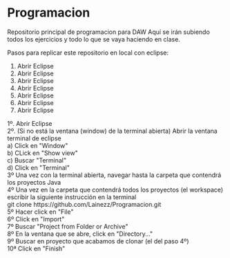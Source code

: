 # Programacion
Repositorio principal de programacion para DAW
Aquí se irán subiendo todos los ejercicios y todo lo que se vaya haciendo en clase.

Pasos para replicar este repositorio en local con eclipse:<br />
<ol>
      <li>Abrir Eclipse</li>
      <li>Abrir Eclipse</li>
      <li>Abrir Eclipse</li>
      <li>Abrir Eclipse</li>
      <li>Abrir Eclipse</li>
      <li>Abrir Eclipse</li>
      <li>Abrir Eclipse</li>
</ol>
1º. Abrir Eclipse<br />
2º. (Si no está la ventana (window) de la terminal abierta) Abrir la ventana terminal de eclipse<br />
      a) Click en "Window"<br />
      b) CLick en "Show view"<br />
      c) Buscar "Terminal"<br />
      d) Click en "Terminal"<br />
3º Una vez con la terminal abierta, navegar hasta la carpeta que contendrá los proyectos Java<br />
4º Una vez en la carpeta que contendrá todos los proyectos (el workspace) escribir la siguiente instrucción en la terminal<br />
      git clone https://github.com/Lainezz/Programacion.git<br />
5º Hacer click en "File"<br />
6º Click en "Import"<br />
7º Buscar "Project from Folder or Archive"<br />
8º En la ventana que se abre, click en "Directory..."<br />
9º Buscar en proyecto que acabamos de clonar (el del paso 4º)<br />
10ª Click en "Finish"<br />
